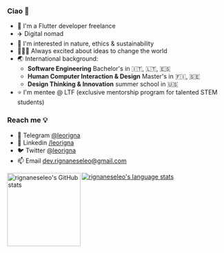 ### Ciao 👋

- 📱 I'm a Flutter developer freelance
- ✈️ Digital nomad
- 🌱 I'm interested in nature, ethics & sustainability
- 🦹🏽‍♂️ Always excited about ideas to change the world
- 🌏 International background:
  - **Software Engineering** Bachelor's in 🇮🇹, 🇱🇹, 🇪🇸
  - **Human Computer Interaction & Design** Master's in 🇫🇮, 🇸🇪
  - **Design Thinking & Innovation** summer school in 🇺🇸
- ⭐️ I'm mentee @ LTF (exclusive mentorship program for talented STEM students)

### Reach me 💡
- 💬 Telegram [@leorigna](https://telegram.me/leorigna)
- 💼 Linkedin [/leorigna](https://www.linkedin.com/in/leorigna)
- 🐦 Twitter [@leorigna](https://twitter.com/leorigna)
- 📫 Email dev.rignaneseleo@gmail.com


<a href="https://profile-summary-for-github.com/user/rignaneseleo">
  <img align="left" height="170px" src="https://github-readme-stats.vercel.app/api?username=rignaneseleo&show_icons=true&line_height=27&count_private=true&include_all_commits=true" alt="rignaneseleo's GitHub stats"/>
  <img src="https://github-readme-stats.vercel.app/api/top-langs/?username=rignaneseleo&hide_langs_below=5&layout=compact" alt="rignaneseleo's language stats"/>
</a>
